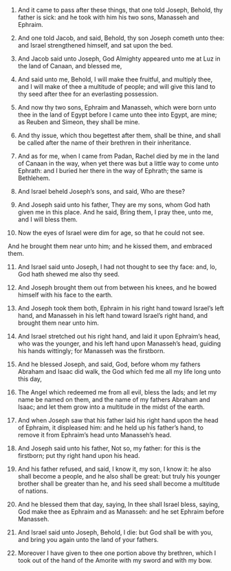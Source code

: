 1. And it came to pass after these things, that one told Joseph,
Behold, thy father is sick: and he took with him his two sons,
Manasseh and Ephraim.

2. And one told Jacob, and said, Behold, thy son Joseph cometh unto
thee: and Israel strengthened himself, and sat upon the bed.

3. And Jacob said unto Joseph, God Almighty appeared unto me at Luz
in the land of Canaan, and blessed me,

4. And said unto me, Behold,
I will make thee fruitful, and multiply thee, and I will make of thee
a multitude of people; and will give this land to thy seed after thee
for an everlasting possession.

5. And now thy two sons, Ephraim and Manasseh, which were born unto
thee in the land of Egypt before I came unto thee into Egypt, are
mine; as Reuben and Simeon, they shall be mine.

6. And thy issue, which thou begettest after them, shall be thine,
and shall be called after the name of their brethren in their
inheritance.

7. And as for me, when I came from Padan, Rachel died by me in the
land of Canaan in the way, when yet there was but a little way to come
unto Ephrath: and I buried her there in the way of Ephrath; the same
is Bethlehem.

8. And Israel beheld Joseph’s sons, and said, Who are these?

9. And Joseph said unto his father, They are my sons, whom God hath given
me in this place. And he said, Bring them, I pray thee, unto me, and I
will bless them.

10. Now the eyes of Israel were dim for age, so that he could not
see.

And he brought them near unto him; and he kissed them, and embraced
them.

11. And Israel said unto Joseph, I had not thought to see thy face:
and, lo, God hath shewed me also thy seed.

12. And Joseph brought them out from between his knees, and he bowed
himself with his face to the earth.

13. And Joseph took them both, Ephraim in his right hand toward
Israel’s left hand, and Manasseh in his left hand toward Israel’s
right hand, and brought them near unto him.

14. And Israel stretched out his right hand, and laid it upon
Ephraim’s head, who was the younger, and his left hand upon Manasseh’s
head, guiding his hands wittingly; for Manasseh was the firstborn.

15. And he blessed Joseph, and said, God, before whom my fathers
Abraham and Isaac did walk, the God which fed me all my life long unto
this day,

16. The Angel which redeemed me from all evil, bless the
lads; and let my name be named on them, and the name of my fathers
Abraham and Isaac; and let them grow into a multitude in the midst of
the earth.

17. And when Joseph saw that his father laid his right hand upon the
head of Ephraim, it displeased him: and he held up his father’s hand,
to remove it from Ephraim’s head unto Manasseh’s head.

18. And Joseph said unto his father, Not so, my father: for this is
the firstborn; put thy right hand upon his head.

19. And his father refused, and said, I know it, my son, I know it:
he also shall become a people, and he also shall be great: but truly
his younger brother shall be greater than he, and his seed shall
become a multitude of nations.

20. And he blessed them that day, saying, In thee shall Israel
bless, saying, God make thee as Ephraim and as Manasseh: and he set
Ephraim before Manasseh.

21. And Israel said unto Joseph, Behold, I die: but God shall be
with you, and bring you again unto the land of your fathers.

22. Moreover I have given to thee one portion above thy brethren,
which I took out of the hand of the Amorite with my sword and with my
bow.